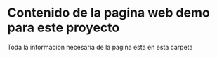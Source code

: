 # Contenido de la pagina web demo para este proyecto
Toda la informacion necesaria de la pagina esta en esta carpeta

